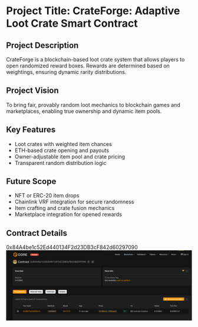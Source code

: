 # Project Title: CrateForge: Adaptive Loot Crate Smart Contract

## Project Description

CrateForge is a blockchain-based loot crate system that allows players to open randomized reward boxes. Rewards are determined based on weightings, ensuring dynamic rarity distributions.

## Project Vision

To bring fair, provably random loot mechanics to blockchain games and marketplaces, enabling true ownership and dynamic item pools.

## Key Features

- Loot crates with weighted item chances
- ETH-based crate opening and payouts
- Owner-adjustable item pool and crate pricing
- Transparent random distribution logic

## Future Scope

- NFT or ERC-20 item drops
- Chainlink VRF integration for secure randomness
- Item crafting and crate fusion mechanics
- Marketplace integration for opened rewards

## Contract Details
0x84A4be1c52Ed440134F2d23DB3cF842d60297090
![alt text](image.png)
